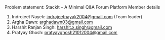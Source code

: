Problem statement: StackIt – A Minimal Q&A Forum Platform
Member details
1) Indrojeet Nayek: indrajeetnayak2004@gmail.com (Team leader)
2) Argha Dawn: arghadawn03@gmail.com
3) Harshit Ranjan Singh: harshit.x.singh@gmail.com
4) Pratyay Ghosh: pratyayghosh21012004@gmail.com




